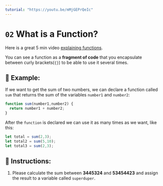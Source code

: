 ```yaml
---
tutorial: "https://youtu.be/mMjGEPrQeIc"
---
```


# `02` What is a Function?

Here is a great 5 min video [explaining functions](https://www.youtube.com/watch?v=N8ap4k_1QEQ).

You can see a function as a **fragment of code** that you encapsulate between curly brackets(`{}`) to be able to use it several times.

## 📎 Example:

If we want to get the sum of two numbers, we can declare a function called `sum` that returns the sum of the variables `number1` and `number2`:

```js
function sum(number1,number2) {
  return number1 + number2;
}
```

After the `function` is declared we can use it as many times as we want, like this:

```js
let total = sum(2,3);
let total2 = sum(5,10);
let total3 = sum(2,3);
```

## 📝 Instructions:

1. Please calculate the sum between **3445324** and **53454423** and assign the result to a variable called `superduper`.
